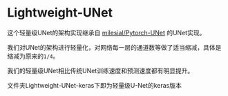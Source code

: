 # Lightweight-UNet

这个轻量级UNet的架构实现继承自 [milesial/Pytorch-UNet](https://github.com/milesial/Pytorch-UNet) 的UNet实现。

我们对UNet的架构进行轻量化，对网络每一层的通道数等做了适当缩减，具体是缩减为原来的```1/4```。

我们的轻量级UNet相比传统UNet训练速度和预测速度都有明显提升。

文件夹Lightweight-UNet-keras下即为轻量级U-Net的keras版本
